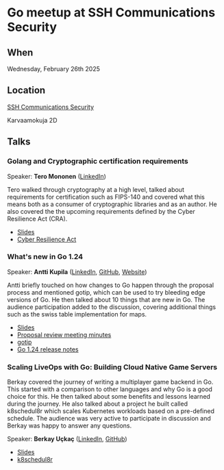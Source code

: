 # Go meetup at SSH Communications Security

## When

Wednesday, February 26th 2025

## Location

[SSH Communications Security](https://www.ssh.com/)

Karvaamokuja 2D

## Talks

### Golang and Cryptographic certification requirements

Speaker: **Tero Mononen** ([LinkedIn](https://www.linkedin.com/in/mononen/))

Tero walked through cryptography at a high level, talked about requirements for
certification such as FIPS-140 and covered what this means both as a consumer
of cryptographic libraries and as an author. He also covered the the upcoming
requirements defined by the Cyber Resilience Act (CRA).

- [Slides](./golang-and-cryptographic-certification-requirements.pdf)
- [Cyber Resilience Act](https://digital-strategy.ec.europa.eu/en/policies/cyber-resilience-act)

### What's new in Go 1.24

Speaker: **Antti Kupila** ([LinkedIn](https://www.linkedin.com/in/anttikupila/), [GitHub](https://github.com/akupila), [Website](https://anttikupila.com))

Antti briefly touched on how changes to Go happen through the proposal process
and mentioned gotip, which can be used to try bleeding edge versions of Go. He
then talked about 10 things that are new in Go. The audience participation
added to the discussion, covering additional things such as the swiss table
implementation for maps.

- [Slides](./go-1.24.pdf)
- [Proposal review meeting minutes](https://github.com/golang/go/issues/33502)
- [gotip](https://pkg.go.dev/golang.org/dl/gotip)
- [Go 1.24 release notes](https://go.dev/doc/go1.24)

### Scaling LiveOps with Go: Building Cloud Native Game Servers

Berkay covered the journey of writing a multiplayer game backend in Go. This
started with a comparison to other languages and why Go is a good choice for
this. He then talked about some benefits and lessons learned during the
journey. He also talked about a project he built called k8schedul8r which
scales Kubernetes workloads based on a pre-defined schedule. The audience was
very active to participate in discussion and Berkay was happy to answer any questions.

Speaker: **Berkay Uçkaç** ([LinkedIn](https://www.linkedin.com/in/berkay-uckac/), [GitHub](https://github.com/berkayuckac))

- [Slides](./scaling-liveops-with-go.pdf)
- [k8schedul8r](https://github.com/berkayuckac/k8schedul8r)
